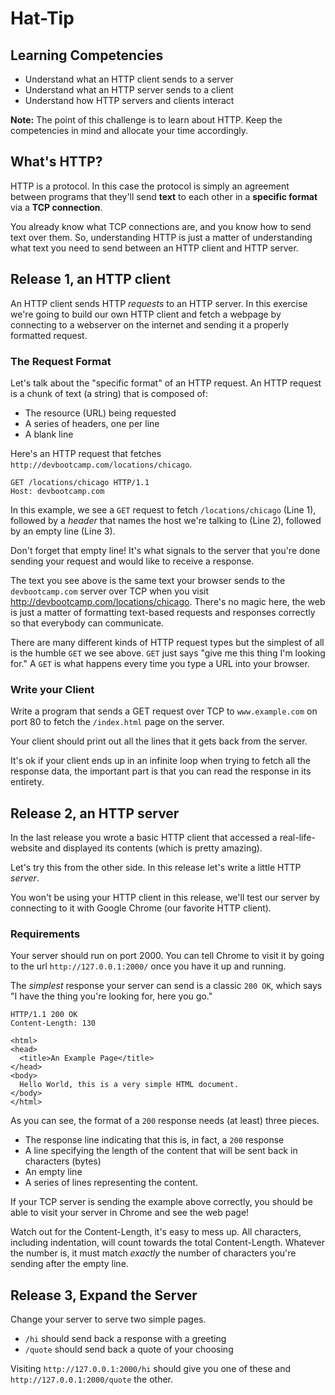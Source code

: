 # Hat-Tip

## Learning Competencies

 * Understand what an HTTP client sends to a server
 * Understand what an HTTP server sends to a client
 * Understand how HTTP servers and clients interact

**Note:** The point of this challenge is to learn about HTTP. Keep the competencies in mind and allocate your time accordingly.

## What's HTTP?

HTTP is a protocol. In this case the protocol is simply an agreement between programs that they'll send **text** to each other in a **specific format** via a **TCP connection**.

You already know what TCP connections are, and you know how to send text over them. So, understanding HTTP is just a matter of understanding  what text you need to send between an HTTP client and HTTP server.

## Release 1, an HTTP client

An HTTP client sends HTTP _requests_ to an HTTP server. In this exercise we're going to build our own HTTP client and fetch a webpage by connecting to a webserver on the internet and sending it a properly formatted request.

### The Request Format
Let's talk about the "specific format" of an HTTP request. An HTTP request is a chunk of text (a string) that is composed of:

 * The resource (URL) being requested
 * A series of headers, one per line
 * A blank line

Here's an HTTP request that fetches `http://devbootcamp.com/locations/chicago`.

   ```
   GET /locations/chicago HTTP/1.1
   Host: devbootcamp.com

   ```

In this example, we see a `GET` request to fetch `/locations/chicago` (Line 1), followed by a _header_ that names the host we're talking to (Line 2), followed by an empty line (Line 3).

Don't forget that empty line! It's what signals to the server that you're done sending your request and would like to receive a response.

The text you see above is the same text your browser sends to the `devbootcamp.com` server over TCP when you visit http://devbootcamp.com/locations/chicago. There's no magic here, the web is just a matter of formatting text-based requests and responses correctly so that everybody can communicate.

There are many different kinds of HTTP request types but the simplest of all is the humble `GET` we see above. `GET` just says "give me this thing I'm looking for." A `GET` is what happens every time you type a URL into your browser.

### Write your Client

Write a program that sends a GET request over TCP to `www.example.com` on port 80 to fetch the `/index.html` page on the server.

Your client should print out all the lines that it gets back from the server.

It's ok if your client ends up in an infinite loop when trying to fetch all the response data, the important part is that you can read the response in its entirety.

## Release 2, an HTTP server

In the last release you wrote a basic HTTP client that accessed a real-life-website and displayed its contents (which is pretty amazing).

Let's try this from the other side. In this release let's write a little HTTP _server_.

You won't be using your HTTP client in this release, we'll test our server by connecting to it with Google Chrome (our favorite HTTP client).

### Requirements

Your server should run on port 2000. You can tell Chrome to visit it by going to the url  `http://127.0.0.1:2000/` once you have it up and running.

The _simplest_ response your server can send is a classic `200 OK`, which says "I have the thing you're looking for, here you go."

```
HTTP/1.1 200 OK
Content-Length: 130

<html>
<head>
  <title>An Example Page</title>
</head>
<body>
  Hello World, this is a very simple HTML document.
</body>
</html>
```

As you can see, the format of a `200` response needs (at least) three pieces.

 * The response line indicating that this is, in fact, a `200` response
 * A line specifying the length of the content that will be sent back in characters (bytes)
 * An empty line
 * A series of lines representing the content.

If your TCP server is sending the example above correctly, you should be able to visit your server in Chrome and see the web page!

Watch out for the Content-Length, it's easy to mess up. All characters, including indentation, will count towards the total Content-Length. Whatever the number is, it must match _exactly_ the number of characters you're sending after the empty line.

## Release 3, Expand the Server

Change your server to serve two simple pages.

 * `/hi` should send back a response with a greeting
 * `/quote` should send back a quote of your choosing

Visiting `http://127.0.0.1:2000/hi` should give you one of these and `http://127.0.0.1:2000/quote` the other.

